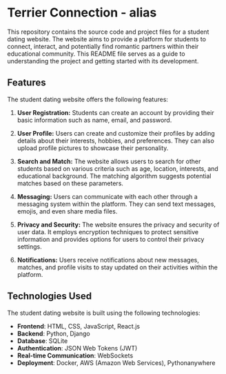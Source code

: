 # Terrier Connection - alias

This repository contains the source code and project files for a student dating website. The website aims to provide a platform for students to connect, interact, and potentially find romantic partners within their educational community. This README file serves as a guide to understanding the project and getting started with its development.

## Features

The student dating website offers the following features:

1. **User Registration:** Students can create an account by providing their basic information such as name, email, and password.

2. **User Profile:** Users can create and customize their profiles by adding details about their interests, hobbies, and preferences. They can also upload profile pictures to showcase their personality.

3. **Search and Match:** The website allows users to search for other students based on various criteria such as age, location, interests, and educational background. The matching algorithm suggests potential matches based on these parameters.

4. **Messaging:** Users can communicate with each other through a messaging system within the platform. They can send text messages, emojis, and even share media files.

5. **Privacy and Security:** The website ensures the privacy and security of user data. It employs encryption techniques to protect sensitive information and provides options for users to control their privacy settings.

6. **Notifications:** Users receive notifications about new messages, matches, and profile visits to stay updated on their activities within the platform.

## Technologies Used

The student dating website is built using the following technologies:

- **Frontend**: HTML, CSS, JavaScript, React.js
- **Backend**: Python, Django
- **Database**: SQLite
- **Authentication**: JSON Web Tokens (JWT)
- **Real-time Communication**: WebSockets
- **Deployment**: Docker, AWS (Amazon Web Services), Pythonanywhere

<!-- ## Getting Started

To set up the project locally and start working on it, follow the steps below:

1. Clone the repository:

   ```bash
   https://github.com/sagarmandiya/Terrier-Connection.git -->
